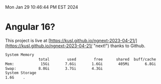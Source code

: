 Mon Jan 29 10:46:44 PM EST 2024

# Angular 16?


This project is live at [https://kusl.github.io/ngnext-2023-04-21/](https://kusl.github.io/ngnext-2023-04-21/ "next!") thanks to Github.

```bash
System Memory
               total        used        free      shared  buff/cache   available
Mem:            15Gi       7.6Gi       1.6Gi       405Mi       6.8Gi       7.7Gi
Swap:          8.0Gi       3.7Gi       4.3Gi
System Storage
1.6G	.
